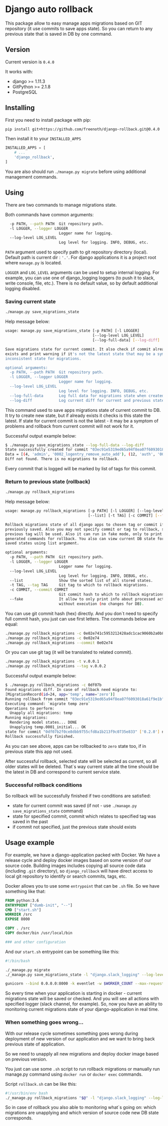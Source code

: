 # Django auto rollback
This package allow to easy manage apps migrations based on GIT repository (it use commits to save apps state).
So you can return to any previous state that is saved in DB by one command.

## Version
Current version is `0.4.0`

It works with:
- django >= 1.11.3
- GitPython >= 2.1.8
- PostgreSQL

## Installing

First you need to install package with pip:
```bash
pip install git+https://github.com/freenoth/django-rollback.git@0.4.0
```

Then install it to your `INSTALLED_APPS`
```python
INSTALLED_APPS = [
    # ...
    'django_rollback',
]
```

You are also should run `./manage.py migrate` before using additional management commands.

## Using
There are two commands to manage migrations state.

Both commands have common arguments:
```bash
  -p PATH, --path PATH  Git repository path.
  -l LOGGER, --logger LOGGER
                        Logger name for logging.
  --log-level LOG_LEVEL
                        Log level for logging. INFO, DEBUG, etc.

```
`PATH` argument used to specify path to git repository directory (local). Default path is current dir : `'.'`. For django applications it is a project root where `manage.py` is located.

`LOGGER` and `LOG_LEVEL` arguments can be used to setup internal logging. For example, you can use one of django_logging loggers (to push it to slack, write console, file, etc.). There is no default value, so by default additional logging disabled.

### Saving current state
```bash
./manage.py save_migrations_state
```
Help message below:
```bash
usage: manage.py save_migrations_state [-p PATH] [-l LOGGER]
                                       [--log-level LOG_LEVEL]
                                       [--log-full-data] [--log-diff]

Save migrations state for current commit. It also check if commit already
exists and print warning if it's not the latest state that may be a symptom of
inconsistent state for migrations.

optional arguments:
  -p PATH, --path PATH  Git repository path.
  -l LOGGER, --logger LOGGER
                        Logger name for logging.
  --log-level LOG_LEVEL
                        Log level for logging. INFO, DEBUG, etc.
  --log-full-data       Log full data for migrations state when created.
  --log-diff            Log current diff for current and previous state.

```
This command used to save apps migrations state of current commit to DB. It try to create new state, but if already exists it checks is this state the latest.
If state for current commit is not the latest - it may be a symptom of problems and rollback from current commit will not work for it.

Successful output example below:
```bash
$ ./manage.py save_migrations_state --log-full-data --log-diff
State successfully created for commit "03ec91e5319ed65a94f8ea07f6093018a61f9e1b" ['0.3.2'].
Data = [(4, 'admin', '0002_logentry_remove_auto_add'), (12, 'auth', '0008_alter_user_username_max_length'), (5, 'contenttypes', '0002_remove_content_type_name'), (15, 'django_rollback', '0001_initial'), (14, 'sessions', '0001_initial')]
Diff not found. There is no migrations to rollback.
```
Every commit that is logged will be marked by list of tags for this commit.

### Return to previous state (rollback)
```bash
./manage.py rollback_migrations
```
Help message below:
```bash
usage: manage.py rollback_migrations [-p PATH] [-l LOGGER] [--log-level LOG_LEVEL] 
                                     [--list] [-t TAG] [-c COMMIT] [--fake]

Rollback migrations state of all django apps to chosen tag or commit if
previously saved. Also you may not specify commit or tag to rollback, so the
previous tag will be used. Also it can run in fake mode, only to print
generated commands for rollback. You also can view current DB state for all
saved states using list argument.

optional arguments:
  -p PATH, --path PATH  Git repository path.
  -l LOGGER, --logger LOGGER
                        Logger name for logging.
  --log-level LOG_LEVEL
                        Log level for logging. INFO, DEBUG, etc.
  --list                Show the sorted list of all stored states.
  -t TAG, --tag TAG     Git tag to which to rollback migrations.
  -c COMMIT, --commit COMMIT
                        Git commit hash to which to rollback migrations.
  --fake                It allow to only print info about processed actions
                        without execution (no changes for DB).

```

You can use git commit hash (hex) directly. And you don`t need to specify full commit hash, you just can use first letters.
The commands below are equal:
```bash
./manage.py rollback_migrations -c 0e02e741c5953212428adc1cac9060b2a0b8626b
./manage.py rollback_migrations -c 0e02e74
./manage.py rollback_migrations --commit 0e02e74
```
Or you can use git tag (it will be translated to related commit).
```bash
./manage.py rollback_migrations -t v.0.0.1
./manage.py rollback_migrations --tag v.0.0.2
```

Successful output example below:
```bash
$ ./manage.py rollback_migrations -c 0df07b
Found migrations diff. In case of rollback need migrate to:
[MigrationRecord(id=24, app='temp', name='zero')]
Running rollback from commit "03ec91e5319ed65a94f8ea07f6093018a61f9e1b" ['0.2.1'] to commit "0df07b2f0ce8dbb9755cfd8a1b213f9c0735e833" ['0.2.0'].
Executing command: `migrate temp zero`
Operations to perform:
  Unapply all migrations: temp
Running migrations:
  Rendering model states... DONE
  Unapplying temp.0001_initial... OK
state for commit "0df07b2f0ce8dbb9755cfd8a1b213f9c0735e833" ['0.2.0'] now is the last state in DB
Rollback successfully finished.

```

As you can see above, apps can be rollbacked to `zero` state too, if in previous state this app not used.

After successful rollback, selected state will be selected as current, so all older states will be deleted.
That`s way current state all the time should be the latest in DB and correspond to current service state.

### Successful rollback conditions
So rollback will be successfully finished if two conditions are satisfied:
- state for current commit was saved (if not - use `./manage.py save_migrations_state` command)
- state for specified commit, commit which relates to specified tag was saved in the past
- if commit not specified, just the previous state should exists 

## Usage example
For example, we have a django-application packed with Docker. We have a release cycle and deploy docker images based on some version of our source code. Building images includes copying all source code data (including `.git` directory), so `django_rollback` will have direct access to local git repository to identify or search commits, tags, etc.

Docker allows you to use some `entrypoint` that can be `.sh` file. So we have something like that:
```dockerfile
FROM python:3.6
ENTRYPOINT ["dumb-init", "--"]
CMD ["start.sh"]
WORKDIR /src
EXPOSE 8000

COPY . /src
COPY docker/bin /usr/local/bin

### and other configuration
```
And our `start.sh` entrypoint can be something like this:
```bash
#!/bin/bash

./_manage.py migrate
./_manage.py save_migrations_state -l "django.slack_logging" --log-level INFO --log-diff

gunicorn --bind 0.0.0.0:8000 -k eventlet -w $WORKER_COUNT --max-requests $MAX_REQUESTS --reload app.wsgi:application

```
So every time when your application is starting in docker - current migrations state will be saved or checked. And you will see all actions with specified logger (slack channel, for example). So, now you have an ability to monitoring current migrations state of your django-application in real time.

### When something goes wrong...

With our release cycle sometimes something goes wrong during deployment of new version of our application and we want to bring back previous state of application.

So we need to unapply all new migrations and deploy docker image based on previous version.

You just can use some `.sh` script to run rollback migrations or manually run manage.py command using `docker run` or `docker exec` commands.

Script `rollback.sh` can be like this:
```bash
#!/usr/bin/env bash
./_manage.py rollback_migrations "$@" -l "django.slack_logging" --log-level INFO

```
So in case of rollback you also able to monitoring what`s going on: which migrations are unapplying and which version of source code new DB state corresponds.
